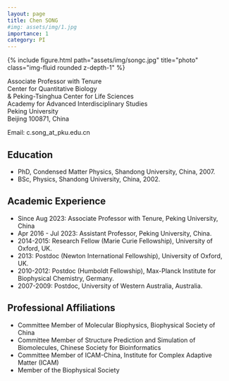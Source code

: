 ```yaml
---
layout: page
title: Chen SONG
#img: assets/img/1.jpg
importance: 1
category: PI
---
```


<div class="row">
    <div class="col-sm-4 mt-3 mt-md-0">
        {% include figure.html path="assets/img/songc.jpg" title="photo" class="img-fluid rounded z-depth-1" %}
    </div>
</div>

Associate Professor with Tenure  
Center for Quantitative Biology  
& Peking-Tsinghua Center for Life Sciences  
Academy for Advanced Interdisciplinary Studies  
Peking University  
Beijing 100871, China

Email: c.song_at_pku.edu.cn  

## Education

- PhD, Condensed Matter Physics, Shandong University, China, 2007.
- BSc, Physics, Shandong University, China, 2002.

## Academic Experience

- Since Aug 2023: Associate Professor with Tenure, Peking University, China
- Apr 2016 - Jul 2023: Assistant Professor, Peking University, China.
- 2014-2015: Research Fellow (Marie Curie Fellowship), University of Oxford, UK.
- 2013: Postdoc (Newton International Fellowship), University of Oxford, UK.
- 2010-2012: Postdoc (Humboldt Fellowship), Max-Planck Institute for Biophysical Chemistry, Germany.
- 2007-2009: Postdoc, University of Western Australia, Australia.

## Professional Affiliations

- Committee Member of Molecular Biophysics, Biophysical Society of China
- Committee Member of Structure Prediction and Simulation of Biomolecules, Chinese Society for Bioinformatics
- Committee Member of ICAM-China, Institute for Complex Adaptive Matter (ICAM)
- Member of the Biophysical Society
